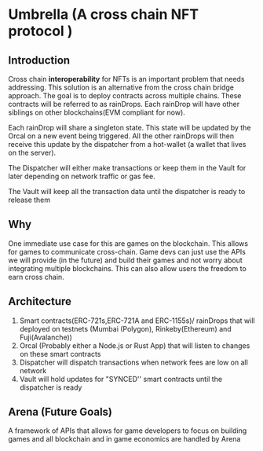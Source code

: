 # Umbrella (A cross chain NFT protocol ) 

## Introduction

Cross chain **interoperability** for NFTs is an important problem that needs addressing. This solution is an alternative from the cross chain bridge approach. The goal is to deploy contracts across multiple chains. These contracts will be referred to as rainDrops. Each rainDrop will have other siblings on other blockchains(EVM compliant for now). 

Each rainDrop will share a singleton state. This state will be updated by the Orcal on a new event being triggered. All the other rainDrops will then  receive this update by the dispatcher from a hot-wallet (a wallet that lives on the server).

The Dispatcher will either make transactions or keep them in the Vault for later depending on network traffic or gas fee.

The Vault will keep all the transaction data until the dispatcher is ready to release them 


## Why

One immediate use case for this are games on the blockchain. This allows for games to communicate cross-chain. Game devs can just use the APIs we will provide (in the future) and build their games and not worry about integrating multiple blockchains. This can also allow users the freedom to earn cross chain.


## Architecture

  1. Smart contracts(ERC-721s,ERC-721A and ERC-1155s)/ rainDrops that will deployed on testnets (Mumbai (Polygon), Rinkeby(Ethereum) and Fuji(Avalanche))
  2. Orcal (Probably either a Node.js or Rust App) that will listen to changes on these smart contracts
  3. Dispatcher will dispatch transactions when network fees are low on all network 
  4. Vault will hold updates for "SYNCED'' smart contracts until the dispatcher is ready


## Arena (Future Goals)
  A framework of APIs that allows for game developers to focus on building games and all blockchain and in game economics are handled by Arena 

